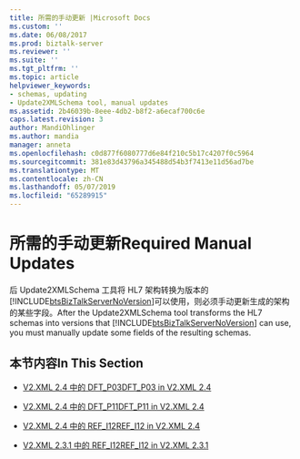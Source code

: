 ```yaml
---
title: 所需的手动更新 |Microsoft Docs
ms.custom: ''
ms.date: 06/08/2017
ms.prod: biztalk-server
ms.reviewer: ''
ms.suite: ''
ms.tgt_pltfrm: ''
ms.topic: article
helpviewer_keywords:
- schemas, updating
- Update2XMLSchema tool, manual updates
ms.assetid: 2b46039b-8eee-4db2-b8f2-a6ecaf700c6e
caps.latest.revision: 3
author: MandiOhlinger
ms.author: mandia
manager: anneta
ms.openlocfilehash: c0d877f6080777d6e84f210c5b17c4207f0c5964
ms.sourcegitcommit: 381e83d43796a345488d54b3f7413e11d56ad7be
ms.translationtype: MT
ms.contentlocale: zh-CN
ms.lasthandoff: 05/07/2019
ms.locfileid: "65289915"
---
```

# <a name="required-manual-updates"></a><span data-ttu-id="30834-102">所需的手动更新</span><span class="sxs-lookup"><span data-stu-id="30834-102">Required Manual Updates</span></span>
<span data-ttu-id="30834-103">后 Update2XMLSchema 工具将 HL7 架构转换为版本的[!INCLUDE[btsBizTalkServerNoVersion](../../includes/btsbiztalkservernoversion-md.md)]可以使用，则必须手动更新生成的架构的某些字段。</span><span class="sxs-lookup"><span data-stu-id="30834-103">After the Update2XMLSchema tool transforms the HL7 schemas into versions that [!INCLUDE[btsBizTalkServerNoVersion](../../includes/btsbiztalkservernoversion-md.md)] can use, you must manually update some fields of the resulting schemas.</span></span>  
  
## <a name="in-this-section"></a><span data-ttu-id="30834-104">本节内容</span><span class="sxs-lookup"><span data-stu-id="30834-104">In This Section</span></span>  
  
-   [<span data-ttu-id="30834-105">V2.XML 2.4 中的 DFT_P03</span><span class="sxs-lookup"><span data-stu-id="30834-105">DFT_P03 in V2.XML 2.4</span></span>](../../adapters-and-accelerators/accelerator-hl7/dft-p03-in-v2-xml-2-4.md)  
  
-   [<span data-ttu-id="30834-106">V2.XML 2.4 中的 DFT_P11</span><span class="sxs-lookup"><span data-stu-id="30834-106">DFT_P11 in V2.XML 2.4</span></span>](../../adapters-and-accelerators/accelerator-hl7/dft-p11-in-v2-xml-2-4.md)  
  
-   [<span data-ttu-id="30834-107">V2.XML 2.4 中的 REF_I12</span><span class="sxs-lookup"><span data-stu-id="30834-107">REF_I12 in V2.XML 2.4</span></span>](../../adapters-and-accelerators/accelerator-hl7/ref-i12-in-v2-xml-2-4.md)  
  
-   [<span data-ttu-id="30834-108">V2.XML 2.3.1 中的 REF_I12</span><span class="sxs-lookup"><span data-stu-id="30834-108">REF_I12 in V2.XML 2.3.1</span></span>](../../adapters-and-accelerators/accelerator-hl7/ref-i12-in-v2-xml-2-3-1.md)